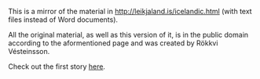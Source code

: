 This is a mirror of the material in http://leikjaland.is/icelandic.html (with text files instead of Word documents).

All the original material, as well as this version of it, is in the public domain according to the aformentioned page and was created by Rökkvi Vésteinsson.

Check out the first story [here](./is/story_01.md).
